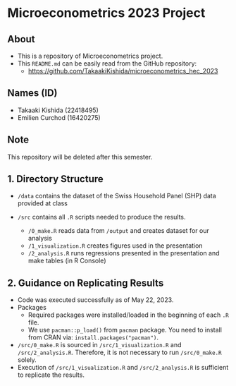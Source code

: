 # Microeconometrics 2023 Project

## About 
- This is a repository of Microeconometrics project. 
- This `README.md` can be easily read from the GitHub repository: 
  - https://github.com/TakaakiKishida/microeconometrics_hec_2023

## Names (ID)
- Takaaki Kishida (22418495)
- Emilien Curchod (16420275)


## Note
This repository will be deleted after this semester. 


## 1. Directory Structure
- `/data` contains the dataset of the Swiss Household Panel (SHP) data provided at class

- `/src` contains all `.R` scripts needed to produce the results. 
  - `/0_make.R` reads data from `/output` and creates dataset for our analysis
  - `/1_visualization.R` creates figures used in the presentation 
  - `/2_analysis.R` runs regressions presented in the presentation and make tables (in R Console)


## 2. Guidance on Replicating Results
- Code was executed successfully as of May 22, 2023. 
- Packages
  - Required packages were installed/loaded in the beginning of each `.R` file. 
  - We use `pacman::p_load()` from `pacman` package. You need to install from CRAN via: `install.packages("pacman")`. 
- `/src/0_make.R` is sourced in `/src/1_visualization.R` and `/src/2_analysis.R`. Therefore, it is not necessary to run `/src/0_make.R` solely. 
- Execution of `/src/1_visualization.R` and `/src/2_analysis.R` is sufficient to replicate the results. 
